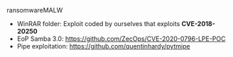 ransomwareMALW

- WinRAR folder: Exploit coded by ourselves that exploits **CVE-2018-20250**
- EoP Samba 3.0: https://github.com/ZecOps/CVE-2020-0796-LPE-POC
- Pipe exploitation: https://github.com/quentinhardy/pytmipe

